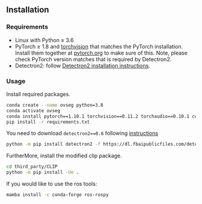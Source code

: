 ## Installation

### Requirements
- Linux with Python ≥ 3.6
- PyTorch ≥ 1.8 and [torchvision](https://github.com/pytorch/vision/) that matches the PyTorch installation.
  Install them together at [pytorch.org](https://pytorch.org) to make sure of this. Note, please check
  PyTorch version matches that is required by Detectron2.
- Detectron2: follow [Detectron2 installation instructions](https://detectron2.readthedocs.io/tutorials/install.html).

### Usage

Install required packages. 

```bash
conda create --name ovseg python=3.8
conda activate ovseg
conda install pytorch==1.10.1 torchvision==0.11.2 torchaudio==0.10.1 cudatoolkit=11.3 -c pytorch -c conda-forge
pip install -r requirements.txt
```

You need to download `detectron2==0.6` following [instructions](https://detectron2.readthedocs.io/en/latest/tutorials/install.html)

```bash
python -m pip install detectron2 -f https://dl.fbaipublicfiles.com/detectron2/wheels/cu113/torch1.10/index.html
```


FurtherMore, install the modified clip package.

```bash
cd third_party/CLIP
python -m pip install -Ue .
```

If you would like to use the ros tools:
```bash
mamba install -c conda-forge ros-rospy
```